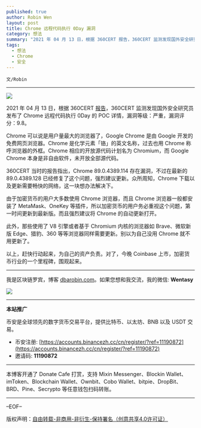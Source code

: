 ```yaml
---
published: true
author: Robin Wen
layout: post
title: Chrome 远程代码执行 0Day 漏洞
category: 想法
summary: "2021 年 04 月 13 日，根据 360CERT 报告，360CERT 监测发现国外安全研究员发布了 Chrome 远程代码执行 0Day 的 POC 详情，漏洞等级：严重，漏洞评分：9.8。Chrome 可以说是用户量最大的浏览器了，Google Chrome 是由 Google 开发的免费网页浏览器。Chrome 是化学元素「铬」的英文名称，过去也用 Chrome 称呼浏览器的外框。Chrome 相应的开放源代码计划名为 Chromium，而 Google Chrome 本身是非自由软件，未开放全部源代码。以上，赶快行动起来，为自己的资产负责。"
tags:
  - 想法
  - Chrome
  - 安全
---
```


`文/Robin`

***

![](https://cdn.dbarobin.com/dfq8gp5.png)

2021 年 04 月 13 日，根据 360CERT [报告](https://cert.360.cn/warning/detail?id=aae853e42516f5f069a87d250df69c6c)，360CERT 监测发现国外安全研究员发布了 Chrome 远程代码执行 0Day 的 POC 详情，漏洞等级：严重，漏洞评分：9.8。

Chrome 可以说是用户量最大的浏览器了，Google Chrome 是由 Google 开发的免费网页浏览器。Chrome 是化学元素「铬」的英文名称，过去也用 Chrome 称呼浏览器的外框。Chrome 相应的开放源代码计划名为 Chromium，而 Google Chrome 本身是非自由软件，未开放全部源代码。

360CERT 当时的报告指出，Chrome 89.0.4389.114 存在漏洞，不过在最新的 89.0.4389.128 已经修复了这个问题，强烈建议更新。众所周知，Chrome 下载以及更新需要畅快的网络，这一块想办法解决下。

由于加密货币的用户大多数使用 Chrome 浏览器，而且 Chrome 浏览器一般都安装了 MetaMask、OneKey 等插件，所以加密货币的用户务必重视这个问题，第一时间更新到最新版。而且强烈建议将 Chrome 的自动更新打开。

此外，那些使用了 V8 引擎或者基于 Chromium 内核的浏览器如 Brave、微软新版 Edge、猎豹、360 等等浏览器同样需要更新。别以为自己没用 Chrome 就不用更新了。

以上，赶快行动起来，为自己的资产负责。对了，今晚 Coinbase 上市，加密货币行业的一个里程碑，围观起来。

***

我是区块链罗宾，博客 [dbarobin.com](https://dbarobin.com/)。如果您想和我交流，我的微信: **Wentasy**

![](https://cdn.dbarobin.com/v4yywe2.png)

***

**本站推广**

币安是全球领先的数字货币交易平台，提供比特币、以太坊、BNB 以及 USDT 交易。

* 币安注册: [https://accounts.binancezh.cc/cn/register/?ref=11190872](https://accounts.binancezh.cc/cn/register/?ref=11190872)
* 邀请码: **11190872**

***

本博客开通了 Donate Cafe 打赏，支持 Mixin Messenger、Blockin Wallet、imToken、Blockchain Wallet、Ownbit、Cobo Wallet、bitpie、DropBit、BRD、Pine、Secrypto 等任意钱包扫码转账。

<center>
    <div class="--donate-button"
         data-button-id="f8b9df0d-af9a-460d-8258-d3f435445075"
    ></div>
</center>

***

–EOF–

版权声明：[自由转载-非商用-非衍生-保持署名（创意共享4.0许可证）](http://creativecommons.org/licenses/by-nc-nd/4.0/deed.zh)